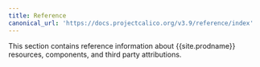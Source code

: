 ```yaml
---
title: Reference
canonical_url: 'https://docs.projectcalico.org/v3.9/reference/index'
---
```


This section contains reference information about {{site.prodname}} resources,
components, and third party attributions.
